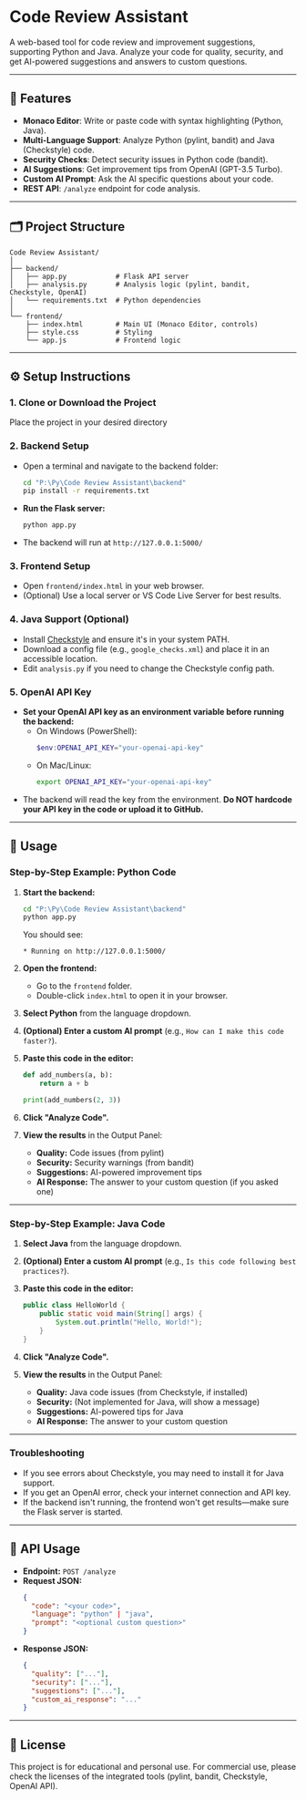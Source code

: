 # Code Review Assistant

A web-based tool for code review and improvement suggestions, supporting Python and Java. Analyze your code for quality, security, and get AI-powered suggestions and answers to custom questions.

---

## 🚀 Features
- **Monaco Editor**: Write or paste code with syntax highlighting (Python, Java).
- **Multi-Language Support**: Analyze Python (pylint, bandit) and Java (Checkstyle) code.
- **Security Checks**: Detect security issues in Python code (bandit).
- **AI Suggestions**: Get improvement tips from OpenAI (GPT-3.5 Turbo).
- **Custom AI Prompt**: Ask the AI specific questions about your code.
- **REST API**: `/analyze` endpoint for code analysis.

---

## 🗂️ Project Structure
```
Code Review Assistant/
│
├── backend/
│   ├── app.py            # Flask API server
│   ├── analysis.py       # Analysis logic (pylint, bandit, Checkstyle, OpenAI)
│   └── requirements.txt  # Python dependencies
│
└── frontend/
    ├── index.html        # Main UI (Monaco Editor, controls)
    ├── style.css         # Styling
    └── app.js            # Frontend logic
```

---

## ⚙️ Setup Instructions

### 1. **Clone or Download the Project**
Place the project in your desired directory

### 2. **Backend Setup**
- Open a terminal and navigate to the backend folder:
  ```sh
  cd "P:\Py\Code Review Assistant\backend"
  pip install -r requirements.txt
  ```
- **Run the Flask server:**
  ```sh
  python app.py
  ```
- The backend will run at `http://127.0.0.1:5000/`

### 3. **Frontend Setup**
- Open `frontend/index.html` in your web browser.
- (Optional) Use a local server or VS Code Live Server for best results.

### 4. **Java Support (Optional)**
- Install [Checkstyle](https://checkstyle.sourceforge.io/) and ensure it's in your system PATH.
- Download a config file (e.g., `google_checks.xml`) and place it in an accessible location.
- Edit `analysis.py` if you need to change the Checkstyle config path.

### 5. **OpenAI API Key**
- **Set your OpenAI API key as an environment variable before running the backend:**
  - On Windows (PowerShell):
    ```powershell
    $env:OPENAI_API_KEY="your-openai-api-key"
    ```
  - On Mac/Linux:
    ```sh
    export OPENAI_API_KEY="your-openai-api-key"
    ```
- The backend will read the key from the environment. **Do NOT hardcode your API key in the code or upload it to GitHub.**

---

## 📝 Usage

### **Step-by-Step Example: Python Code**

1. **Start the backend:**
   ```sh
   cd "P:\Py\Code Review Assistant\backend"
   python app.py
   ```
   You should see:
   ```
   * Running on http://127.0.0.1:5000/
   ```

2. **Open the frontend:**
   - Go to the `frontend` folder.
   - Double-click `index.html` to open it in your browser.

3. **Select Python** from the language dropdown.

4. **(Optional) Enter a custom AI prompt** (e.g., `How can I make this code faster?`).

5. **Paste this code in the editor:**
   ```python
   def add_numbers(a, b):
       return a + b

   print(add_numbers(2, 3))
   ```

6. **Click "Analyze Code".**

7. **View the results** in the Output Panel:
   - **Quality:** Code issues (from pylint)
   - **Security:** Security warnings (from bandit)
   - **Suggestions:** AI-powered improvement tips
   - **AI Response:** The answer to your custom question (if you asked one)

---

### **Step-by-Step Example: Java Code**

1. **Select Java** from the language dropdown.

2. **(Optional) Enter a custom AI prompt** (e.g., `Is this code following best practices?`).

3. **Paste this code in the editor:**
   ```java
   public class HelloWorld {
       public static void main(String[] args) {
           System.out.println("Hello, World!");
       }
   }
   ```

4. **Click "Analyze Code".**

5. **View the results** in the Output Panel:
   - **Quality:** Java code issues (from Checkstyle, if installed)
   - **Security:** (Not implemented for Java, will show a message)
   - **Suggestions:** AI-powered tips for Java
   - **AI Response:** The answer to your custom question

---

### **Troubleshooting**
- If you see errors about Checkstyle, you may need to install it for Java support.
- If you get an OpenAI error, check your internet connection and API key.
- If the backend isn't running, the frontend won't get results—make sure the Flask server is started.

---

## 🤖 API Usage
- **Endpoint:** `POST /analyze`
- **Request JSON:**
  ```json
  {
    "code": "<your code>",
    "language": "python" | "java",
    "prompt": "<optional custom question>"
  }
  ```
- **Response JSON:**
  ```json
  {
    "quality": ["..."],
    "security": ["..."],
    "suggestions": ["..."],
    "custom_ai_response": "..."
  }
  ```

---

## 📄 License
This project is for educational and personal use. For commercial use, please check the licenses of the integrated tools (pylint, bandit, Checkstyle, OpenAI API). 
